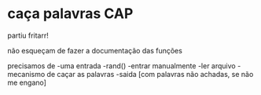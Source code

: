 # caça palavras CAP
partiu fritarr!

não esqueçam de fazer a documentação das funções

precisamos de
  -uma entrada
  -rand()
  -entrar manualmente
  -ler arquivo
  -mecanismo de caçar as palavras
  -saida [com palavras não achadas, se não me engano]

